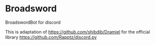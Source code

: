 # Broadsword
BroadswordBot for discord

This is adaptation of https://github.com/shibdib/Dramiel for the official library https://github.com/Rapptz/discord.py
